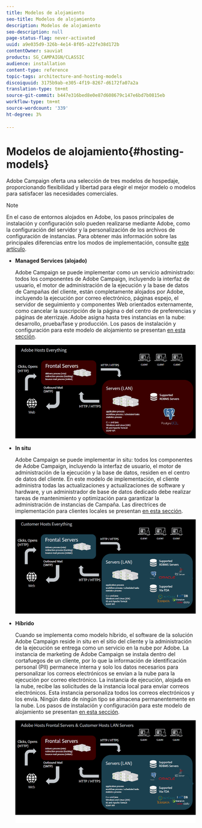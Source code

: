 ```yaml
---
title: Modelos de alojamiento
seo-title: Modelos de alojamiento
description: Modelos de alojamiento
seo-description: null
page-status-flag: never-activated
uuid: a9e035d9-326b-4e14-8f05-a22fe38d172b
contentOwner: sauviat
products: SG_CAMPAIGN/CLASSIC
audience: installation
content-type: reference
topic-tags: architecture-and-hosting-models
discoiquuid: 3175b9ab-e305-4f19-8267-d6172fa07a2a
translation-type: tm+mt
source-git-commit: b447e316bed8e0e87d608679c147e6bd7b0815eb
workflow-type: tm+mt
source-wordcount: '339'
ht-degree: 3%

---
```



# Modelos de alojamiento{#hosting-models}

Adobe Campaign oferta una selección de tres modelos de hospedaje, proporcionando flexibilidad y libertad para elegir el mejor modelo o modelos para satisfacer las necesidades comerciales.

>[!NOTE]
>
>En el caso de entornos alojados en Adobe, los pasos principales de instalación y configuración solo pueden realizarse mediante Adobe, como la configuración del servidor y la personalización de los archivos de configuración de instancias. Para obtener más información sobre las principales diferencias entre los modos de implementación, consulte [este artículo](https://helpx.adobe.com/es/campaign/kb/acc-on-prem-vs-hosted.html).

* **Managed Services (alojado)**

   Adobe Campaign se puede implementar como un servicio administrado: todos los componentes de Adobe Campaign, incluyendo la interfaz de usuario, el motor de administración de la ejecución y la base de datos de Campañas del cliente, están completamente alojados por Adobe, incluyendo la ejecución por correo electrónico, páginas espejo, el servidor de seguimiento y componentes Web orientados externamente, como cancelar la suscripción de la página o del centro de preferencias y páginas de aterrizaje. Adobe asigna hasta tres instancias en la nube: desarrollo, prueba/fase y producción. Los pasos de instalación y configuración para este modelo de alojamiento se presentan [en esta sección](../../installation/using/hosted-model.md).

   ![](assets/deployment_hosted.png)

* **In situ**

   Adobe Campaign se puede implementar in situ: todos los componentes de Adobe Campaign, incluyendo la interfaz de usuario, el motor de administración de la ejecución y la base de datos, residen en el centro de datos del cliente. En este modelo de implementación, el cliente administra todas las actualizaciones y actualizaciones de software y hardware, y un administrador de base de datos dedicado debe realizar tareas de mantenimiento y optimización para garantizar la administración de instancias de Campaña. Las directrices de implementación para clientes locales se presentan [en esta sección](../../installation/using/before-starting.md).

   ![](assets/deployment_onpremise.png)

* **Híbrido**

   Cuando se implementa como modelo híbrido, el software de la solución Adobe Campaign reside in situ en el sitio del cliente y la administración de la ejecución se entrega como un servicio en la nube por Adobe. La instancia de marketing de Adobe Campaign se instala dentro del cortafuegos de un cliente, por lo que la información de identificación personal (PII) permanece interna y solo los datos necesarios para personalizar los correos electrónicos se envían a la nube para la ejecución por correo electrónico. La instancia de ejecución, alojada en la nube, recibe las solicitudes de la instancia local para enviar correos electrónicos. Esta instancia personaliza todos los correos electrónicos y los envía. Ningún dato de ningún tipo se almacena permanentemente en la nube. Los pasos de instalación y configuración para este modelo de alojamiento se presentan [en esta sección](../../installation/using/hybrid-model.md).

   ![](assets/deployment_hybrid.png)

